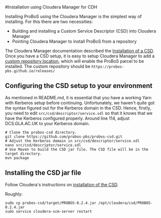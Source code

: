 #Installation using Cloudera Manager for CDH

Installing ProBoS using the Cloudera Manager is the simplest way of installing. For this there are two necessities: 
 * Building and installing a Custom Service Descriptor (CSD) into Cloudera Manager
 * Pointing Cloudera Manager to install ProBoS from a repository
 
The Cloudera Manager documentation described the [Installation of a CSD](http://www.cloudera.com/documentation/enterprise/5-4-x/topics/cm_mc_addon_services.html). Once you have a CSD setup, it is easy to setup Cloudera Manager to add a [custom repository location](http://www.cloudera.com/documentation/enterprise/5-2-x/topics/cm_ig_create_local_parcel_repo.html?scroll=cmig_topic_21_5), which will enable the ProBoS parcel to be installed. The custom repository should be `https://probos-pbs.github.io/releases/`


## Configuring the CSD setup to your environment


As mentioned in README.md, it is essential that you have a working Yarn with Kerberos setup before continuing. Unfortunately, we haven't quite got the syntax figured out for the Kerberos domain in the CSD. Hence, firstly, you need to edit `src/csd/descriptor/service.sdl` so that it knows that we have the Kerberos configured properly. Around line 114, adjust DCS.GLA.AC.UK to your Kerberos domain.
	
	# Clone the probos-csd directory.
	git clone https://github.com/probos-pbs/probos-csd.git
	# Adjust the Kerberos domain in src/csd/descriptor/service.sdl
	nano src/csd/descriptor/service.sdl
	# Use Maven to build the CSD jar file. The CSD file will be in the target directory.
	mvn package
	

## Installing the CSD jar file
Follow Cloudera's instructions on [installation of the CSD](http://www.cloudera.com/documentation/enterprise/5-4-x/topics/cm_mc_addon_services.html).

Roughly:

	sudo cp probos-csd/target/PROBOS-0.2.4.jar /opt/cloudera/csd/PROBOS-0.2.4.jar
	sudo service cloudera-scm-server restart

